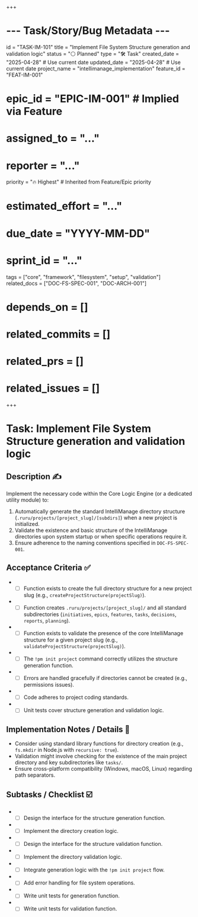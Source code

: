 +++
# --- Task/Story/Bug Metadata ---
id = "TASK-IM-101"
title = "Implement File System Structure generation and validation logic"
status = "⚪️ Planned"
type = "🛠️ Task"
created_date = "2025-04-28" # Use current date
updated_date = "2025-04-28" # Use current date
project_name = "intellimanage_implementation"
feature_id = "FEAT-IM-001"
# epic_id = "EPIC-IM-001" # Implied via Feature
# assigned_to = "..."
# reporter = "..."
priority = "🔥 Highest" # Inherited from Feature/Epic priority
# estimated_effort = "..."
# due_date = "YYYY-MM-DD"
# sprint_id = "..."
tags = ["core", "framework", "filesystem", "setup", "validation"]
related_docs = ["DOC-FS-SPEC-001", "DOC-ARCH-001"]
# depends_on = []
# related_commits = []
# related_prs = []
# related_issues = []
+++

# Task: Implement File System Structure generation and validation logic

## Description ✍️

Implement the necessary code within the Core Logic Engine (or a dedicated utility module) to:
1.  Automatically generate the standard IntelliManage directory structure (`.ruru/projects/[project_slug]/[subdirs]`) when a new project is initialized.
2.  Validate the existence and basic structure of the IntelliManage directories upon system startup or when specific operations require it.
3.  Ensure adherence to the naming conventions specified in `DOC-FS-SPEC-001`.

## Acceptance Criteria ✅

*   - [ ] Function exists to create the full directory structure for a new project slug (e.g., `createProjectStructure(projectSlug)`).
*   - [ ] Function creates `.ruru/projects/[project_slug]/` and all standard subdirectories (`initiatives`, `epics`, `features`, `tasks`, `decisions`, `reports`, `planning`).
*   - [ ] Function exists to validate the presence of the core IntelliManage structure for a given project slug (e.g., `validateProjectStructure(projectSlug)`).
*   - [ ] The `!pm init project` command correctly utilizes the structure generation function.
*   - [ ] Errors are handled gracefully if directories cannot be created (e.g., permissions issues).
*   - [ ] Code adheres to project coding standards.
*   - [ ] Unit tests cover structure generation and validation logic.

## Implementation Notes / Details 📝

*   Consider using standard library functions for directory creation (e.g., `fs.mkdir` in Node.js with `recursive: true`).
*   Validation might involve checking for the existence of the main project directory and key subdirectories like `tasks/`.
*   Ensure cross-platform compatibility (Windows, macOS, Linux) regarding path separators.

## Subtasks / Checklist ☑️

*   - [ ] Design the interface for the structure generation function.
*   - [ ] Implement the directory creation logic.
*   - [ ] Design the interface for the structure validation function.
*   - [ ] Implement the directory validation logic.
*   - [ ] Integrate generation logic with the `!pm init project` flow.
*   - [ ] Add error handling for file system operations.
*   - [ ] Write unit tests for generation function.
*   - [ ] Write unit tests for validation function.